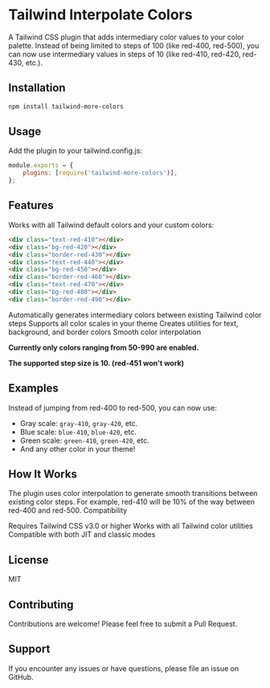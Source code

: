 # Tailwind Interpolate Colors

A Tailwind CSS plugin that adds intermediary color values to your color palette. Instead of being limited to steps of 100 (like red-400, red-500), you can now use intermediary values in steps of 10 (like red-410, red-420, red-430, etc.).

## Installation

```bash
npm install tailwind-more-colors
```

## Usage

Add the plugin to your tailwind.config.js:

```js
module.exports = {
    plugins: [require('tailwind-more-colors')],
};
```

## Features

Works with all Tailwind default colors and your custom colors:

```html
<div class="text-red-410"></div>
<div class="bg-red-420"></div>
<div class="border-red-430"></div>
<div class="text-red-440"></div>
<div class="bg-red-450"></div>
<div class="border-red-460"></div>
<div class="text-red-470"></div>
<div class="bg-red-480"></div>
<div class="border-red-490"></div>
```

Automatically generates intermediary colors between existing Tailwind color steps
Supports all color scales in your theme
Creates utilities for text, background, and border colors
Smooth color interpolation

**Currently only colors ranging from 50-990 are enabled.**

**The supported step size is 10. (red-451 won't work)**

## Examples

Instead of jumping from red-400 to red-500, you can now use:

-   Gray scale: `gray-410`, `gray-420`, etc.
-   Blue scale: `blue-410`, `blue-420`, etc.
-   Green scale: `green-410`, `green-420`, etc.
-   And any other color in your theme!

## How It Works

The plugin uses color interpolation to generate smooth transitions between existing color steps. For example, red-410 will be 10% of the way between red-400 and red-500.
Compatibility

Requires Tailwind CSS v3.0 or higher
Works with all Tailwind color utilities
Compatible with both JIT and classic modes

## License

MIT

## Contributing

Contributions are welcome! Please feel free to submit a Pull Request.

## Support

If you encounter any issues or have questions, please file an issue on GitHub.
